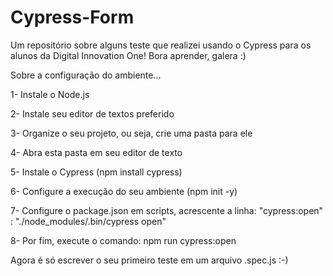 # Cypress-Form
Um repositório sobre alguns teste que realizei usando o Cypress para os alunos da Digital Innovation One! Bora aprender, galera :) 

Sobre a configuração do ambiente...

1- Instale o Node.js

2- Instale seu editor de textos preferido

3- Organize o seu projeto, ou seja, crie uma pasta para ele

4- Abra esta pasta em seu editor de texto

5- Instale o Cypress (npm install cypress)

6- Configure a execução do seu ambiente (npm init -y)

7- Configure o package.json em scripts, acrescente a linha: "cypress:open" : "./node_modules/.bin/cypress open"

8- Por fim, execute o comando: npm run cypress:open

Agora é só escrever o seu primeiro teste em um arquivo .spec.js :-)

